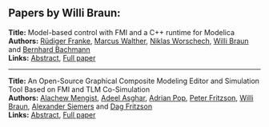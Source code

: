 <h2>Papers by Willi Braun:</h2>
<p>
<b>Title:</b> Model-based control with FMI and a C++ runtime for Modelica<br />
<b>Authors:</b> <a href="../authors/author_89.html">Rüdiger Franke</a>, <a href="../authors/author_327.html">Marcus Walther</a>, <a href="../authors/author_335.html">Niklas Worschech</a>, <a href="../authors/author_39.html">Willi Braun</a> and <a href="../authors/author_13.html">Bernhard Bachmann</a><br />
<b>Links:</b> <a href="../abstracts/abstract_36.pdf">Abstract</a>, <a href="../submissions/ecp15118339_FrankeWaltherWorschechBraunBachmann.pdf">Full paper</a>
</p>
<hr />
<p>
<b>Title:</b> An Open-Source Graphical Composite Modeling Editor and Simulation Tool Based on FMI and TLM Co-Simulation<br />
<b>Authors:</b> <a href="../authors/author_194.html">Alachew Mengist</a>, <a href="../authors/author_10.html">Adeel Asghar</a>, <a href="../authors/author_243.html">Adrian Pop</a>, <a href="../authors/author_92.html">Peter Fritzson</a>, <a href="../authors/author_39.html">Willi Braun</a>, <a href="../authors/author_288.html">Alexander Siemers</a> and <a href="../authors/author_91.html">Dag Fritzson</a><br />
<b>Links:</b> <a href="../abstracts/abstract_19.pdf">Abstract</a>, <a href="../submissions/ecp15118181_MengistAsgharPopFritzsonBraunSiemersFritzson.pdf">Full paper</a>
</p>